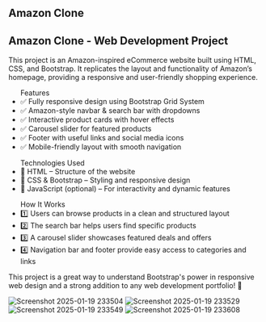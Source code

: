 ## Amazon Clone
<h2>Amazon Clone - Web Development Project</h2>
<p>This project is an Amazon-inspired eCommerce website built using HTML, CSS, and Bootstrap. It replicates the layout and functionality of Amazon’s homepage, providing a responsive and user-friendly shopping experience.</p>

<ul>Features
<li>✅ Fully responsive design using Bootstrap Grid System</li>
<li>✅ Amazon-style navbar & search bar with dropdowns</li>
<li>✅ Interactive product cards with hover effects</li>
<li>✅ Carousel slider for featured products</li>
<li>✅ Footer with useful links and social media icons</li>
<li>✅ Mobile-friendly layout with smooth navigation</li>
</ul>
<ul>Technologies Used
<li>🔹 HTML – Structure of the website</li>
<li>🔹 CSS & Bootstrap – Styling and responsive design</li>
<li>🔹 JavaScript (optional) – For interactivity and dynamic features</li>
</ul>
<ul>How It Works
<li>1️⃣ Users can browse products in a clean and structured layout</li>
<li>2️⃣ The search bar helps users find specific products</li>
<li>3️⃣ A carousel slider showcases featured deals and offers</li>
<li>4️⃣ Navigation bar and footer provide easy access to categories and links</li>
</ul>
<p>This project is a great way to understand Bootstrap's power in responsive web design and a strong addition to any web development portfolio! 🚀</p>

![Screenshot 2025-01-19 233504](https://github.com/user-attachments/assets/e7674b3b-30db-471e-b89f-59b426d971c6)
![Screenshot 2025-01-19 233529](https://github.com/user-attachments/assets/8db96ac3-706e-4adf-b7ae-92469987f859)
![Screenshot 2025-01-19 233549](https://github.com/user-attachments/assets/bd0d8077-9e3c-43cb-8929-6e547e8cca84)
![Screenshot 2025-01-19 233608](https://github.com/user-attachments/assets/e9ca85fe-b7c0-435b-a642-60cb5a3bd57f)
